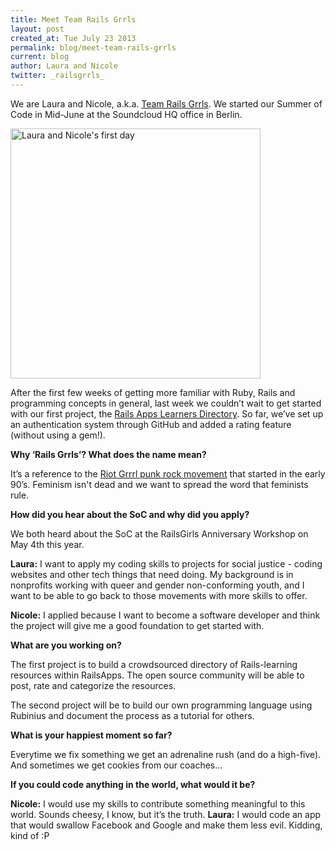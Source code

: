 ```yaml
---
title: Meet Team Rails Grrls
layout: post
created_at: Tue July 23 2013
permalink: blog/meet-team-rails-grrls
current: blog
author: Laura and Nicole
twitter: _railsgrrls_
---
```


We are Laura and Nicole, a.k.a. [Team Rails Grrls](http://railsgrrls.tumblr.com). We started our Summer of Code in Mid-June at the Soundcloud HQ office in Berlin. 

<img src ="/img/railsgrrlsteam-best.jpg" alt="Laura and Nicole's first day" width="400">


After the first few weeks of getting more familiar with Ruby, Rails and programming concepts in general, last week we couldn’t wait to get started with our first project, the [Rails Apps Learners Directory](https://github.com/mokus80/learners_directory). So far, we’ve set up an authentication system through GitHub and added a rating feature (without using a gem!).

**Why ‘Rails Grrls’? What does the name mean?**

It’s a reference to the [Riot Grrrl punk rock movement](http://en.wikipedia.org/wiki/Riot_grrrl) that started in the early 90’s. Feminism isn't dead and we want to spread the word that feminists rule.  

**How did you hear about the SoC and why did you apply?**

We both heard about the SoC at the RailsGirls Anniversary Workshop on May 4th this year. 

**Laura:** I want to apply my coding skills to projects for social justice - coding websites and other tech things that need doing. My background is in nonprofits working with queer and gender non-conforming youth, and I want to be able to go back to those movements with more skills to offer.

**Nicole:** I applied because I want to become a software developer and think the project will give me a good foundation to get started with. 


**What are you working on?**

The first project is to build a crowdsourced directory of Rails-learning resources within RailsApps. The open source community will be able to post, rate and categorize the resources.

The second project will be to build our own programming language using Rubinius and document the process as a tutorial for others. 

**What is your happiest moment so far?**

Everytime we fix something we get an adrenaline rush (and do a high-five). And sometimes we get cookies from our coaches...

**If you could code anything in the world, what would it be?**

**Nicole:** I would use my skills to contribute something meaningful to this world. Sounds cheesy, I know, but it’s the truth.
**Laura:** I would code an app that would swallow Facebook and Google and make them less evil. Kidding, kind of :P 